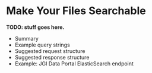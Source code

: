 # Make Your Files Searchable

**TODO: stuff goes here.**

* Summary
* Example query ѕtrings
* Suggested request structure
* Suggested response structure
* Example: JGI Data Portal ElasticSearch endpoint

